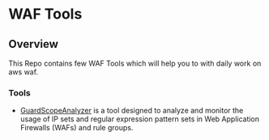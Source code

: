 # WAF Tools


## Overview

This Repo contains few WAF Tools which will help you to with daily work on aws waf.

### Tools

- [GuardScopeAnalyzer](./GuardScopeAnalyzer) is a tool designed to analyze and monitor the usage of IP sets and regular expression pattern sets in Web Application Firewalls (WAFs) and rule groups.

